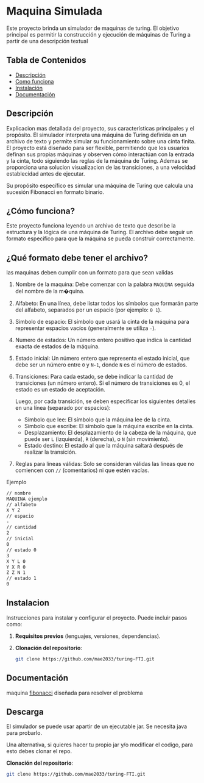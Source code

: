 # Maquina Simulada
Este proyecto brinda un simulador de maquinas de turing. El objetivo principal es permitir la construcción y ejecución de máquinas de Turing a partir de una descripción textual 

## Tabla de Contenidos
- [Descripción](#descripción)
- [Como funciona](#cómo-funciona)
- [Instalación](#instalación)
- [Documentación](#documentación)

## Descripción
Explicacion mas detallada del proyecto, sus características principales y el propósito.
El simulador interpreta una máquina de Turing definida en un archivo de texto y permite simular su funcionamiento sobre una cinta finita.
El proyecto está diseñado para ser flexible, permitiendo que los usuarios definan sus propias máquinas y observen cómo interactúan con la entrada y la cinta, todo siguiendo las reglas de la máquina de Turing.
Ademas se proporciona una solucion visualizacion de las transiciones, a una velocidad establecidad antes de ejecutar.

Su propósito específico es simular una máquina de Turing que calcula una sucesión Fibonacci en formato binario.


## ¿Cómo funciona?
Este proyecto funciona leyendo un archivo de texto que describe la estructura y la lógica de una máquina de Turing. El archivo debe seguir un formato específico para que la máquina se pueda construir correctamente.

## ¿Qué formato debe tener el archivo?
las maquinas deben cumplir con un formato para que sean validas
1. Nombre de la maquina: Debe comenzar con la palabra `MAQUINA` seguida del nombre de la m�quina.
2. Alfabeto: En una línea, debe listar todos los símbolos que formarán parte del alfabeto, separados por un espacio (por ejemplo: `0 1`).
3. Simbolo de espacio: El símbolo que usará la cinta de la máquina para representar espacios vacíos (generalmente se utiliza `-`).
4. Numero de estados: Un número entero positivo que indica la cantidad exacta de estados de la máquina.
5. Estado inicial: Un número entero que representa el estado inicial, que debe ser un número entre `0` y `N-1`, donde `N` es el número de estados.
6. Transiciones: Para cada estado, se debe indicar la cantidad de transiciones (un número entero). Si el número de transiciones es 0, el estado es un estado de aceptación. 
   
   Luego, por cada transición, se deben especificar los siguientes detalles en una línea (separado por espacios):
   * Símbolo que lee: El símbolo que la máquina lee de la cinta.
   * Símbolo que escribe: El símbolo que la máquina escribe en la cinta.
   * Desplazamiento: El desplazamiento de la cabeza de la máquina, que puede ser `L` (izquierda), `R` (derecha), o `N` (sin movimiento).
   * Estado destino: El estado al que la máquina saltará después de realizar la transición.
7. Reglas para líneas válidas: Solo se consideran válidas las líneas que no comiencen con `//` (comentarios) ni que estén vacías.

Ejemplo
```bash
// nombre
MAQUINA ejemplo
// alfabeto
X Y Z
// espacio
-
// cantidad
2
// inicial
0
// estado 0
3 
X Y L 0
Y X R 0
Z Z N 1
// estado 1
0
```
## Instalacion
Instrucciones para instalar y configurar el proyecto. Puede incluir pasos como:

1. **Requisitos previos** (lenguajes, versiones, dependencias).

2. **Clonación del repositorio**:  
   ```bash
   git clone https://github.com/mae2033/turing-FTI.git

## Documentación
maquina [fibonacci](./src/resources/doc/fibonacci.pdf) diseñada para resolver el problema
## Descarga
El simulador se puede usar apartir de un ejecutable jar. Se necesita java para probarlo.

Una alternativa, si quieres hacer tu propio jar y/o modificar el codigo, para esto debes clonar el repo.

**Clonación del repositorio**:  
   ```bash
   git clone https://github.com/mae2033/turing-FTI.git
